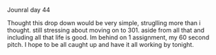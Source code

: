 Jounral day 44

Thought this drop down would be very simple, struglling more than i thought.   still stressing about moving on to 301.   aside from all that and including all that life is good.   Im behind on 1 assignment,  my 60 second pitch.   I hope to be all caught up and have it all working by tonight.  